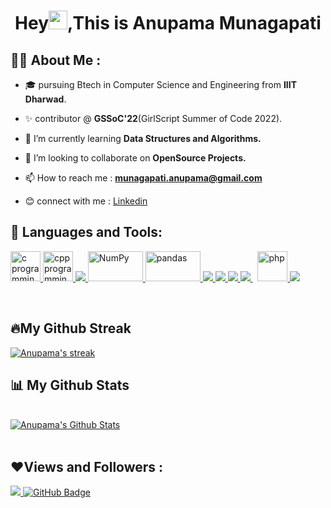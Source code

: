 <h1 align="center">Hey<img src="https://raw.githubusercontent.com/MartinHeinz/MartinHeinz/master/wave.gif" width="30px">,This is Anupama Munagapati</h1>

## 🙋‍♀️ **About Me :**
- 🎓 pursuing Btech in Computer Science and Engineering from **IIIT Dharwad**.
- ✨ contributor @ **GSSoC'22**(GirlScript Summer of Code 2022). 
  
- 🌱 I’m currently learning **Data Structures and Algorithms.**

- 👯 I’m looking to collaborate on **OpenSource Projects.**

- 📫 How to reach me : **munagapati.anupama@gmail.com** 
  
- 😊 connect with me : [Linkedin](https://www.linkedin.com/in/anupama-munagapati-3660021a1/)
  
## 🚀 **Languages and Tools:**

<p align="left"> 
<a href="https://www.cprogramming.com/" target="_blank"> <img src="https://img.icons8.com/color/48/000000/c-programming.png" alt="c programming" width="48" height="48"/> </a>
<a href="https://www.w3schools.com/cpp/" target="_blank"> <img src="https://img.icons8.com/color/48/000000/c-plus-plus-logo.png" alt="cpp programming" width="48" height="48"/> </a> 
    <a href="https://www.python.org" target="_blank"> <img src="https://img.icons8.com/color/48/000000/python.png"/> </a> 
    <a href="https://www.w3schools.com/python/numpy/default.asp" target="_blank"> <img src="https://upload.wikimedia.org/wikipedia/commons/thumb/3/31/NumPy_logo_2020.svg/1200px-NumPy_logo_2020.svg.png" alt="NumPy" width="88" height="48"/> </a> 
    <a href="https://www.w3schools.com/python/pandas/default.asp" target="_blank"> <img src="https://upload.wikimedia.org/wikipedia/commons/thumb/e/ed/Pandas_logo.svg/1200px-Pandas_logo.svg.png" alt="pandas"width="88" height="48"/> </a> 
    <a href="https://www.java.com" target="_blank"> <img src="https://img.icons8.com/color/48/000000/java-coffee-cup-logo.png"/> </a> 
    <a href="https://developer.mozilla.org/en-US/docs/Web/HTML" target="_blank"> <img src="https://img.icons8.com/color/48/000000/html-5--v1.png"/> </a> 
    <a href="https://www.w3schools.com/css/" target="_blank"> <img src="https://img.icons8.com/color/48/000000/css3.png"/> </a> 
    <a style="padding-right:8px;" href="https://www.mysql.com/" target="_blank"> <img src="https://img.icons8.com/fluent/50/000000/mysql-logo.png"/> </a> 
    <a href="https://www.php.net/" target="_blank"> <img src="https://img.icons8.com/offices/30/000000/php-logo.png" alt="php" width="48" height="48"/> </a>   
    <a href="https://git-scm.com/" target="_blank"> <img src="https://img.icons8.com/color/48/000000/git.png"/> </a> 

</p>

<br/>

## 🔥**My Github Streak**
<p>
    <a href="https://github.com/ANUPAMA0221/github-readme-streak-stats">
        <img title="🔥 Get streak stats for your profile at git.io/streak-stats" alt="Anupama's streak" src="https://github-readme-streak-stats.herokuapp.com/?user=ANUPAMA0221&theme=black-ice&hide_border=true&stroke=0000&background=060A0CD0"/>
    </a>
</p>

## 📊 **My Github Stats**

  <br/>
    <a href="https://github.com/ANUPAMA0221/github-readme-stats"><img alt="Anupama's Github Stats" src="https://github-readme-stats.vercel.app/api?username=ANUPAMA0221&show_icons=true&count_private=true&theme=react&hide_border=true&bg_color=0D1117" /></a>
  <br/>

<br/>

## ❤️**Views and Followers :**
<a href="https://github.com/Meghna-DAS/github-profile-views-counter">
    <img src="https://komarev.com/ghpvc/?username=ANUPAMA0221">
</a>
<a href="https://github.com/ANUPAMA0221?tab=followers"><img src="https://img.shields.io/github/followers/ANUPAMA0221?label=Followers&style=social" alt="GitHub Badge"></a>